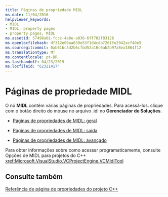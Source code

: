 ```yaml
---
title: Páginas de propriedade MIDL
ms.date: 11/04/2016
helpviewer_keywords:
- MIDL
- MIDL, property pages
- property pages, MIDL
ms.assetid: 57498a01-fccc-4a0e-a036-6ff702f83126
ms.openlocfilehash: df312e09aa639e53f1d4cdb7261fe2942acf40e5
ms.sourcegitcommit: 0ab61bc3d2b6cfbd52a16c6ab2b97a8ea1864f12
ms.translationtype: MT
ms.contentlocale: pt-BR
ms.lasthandoff: 04/23/2019
ms.locfileid: "62321417"
---
```

# <a name="midl-property-pages"></a>Páginas de propriedade MIDL

O nó **MIDL** contém várias páginas de propriedades. Para acessá-los. clique com o botão direito do mouse no arquivo .idl no **Gerenciador de Soluções**.

- [Páginas de propriedades de MIDL: geral](midl-property-pages-general.md)

- [Páginas de propriedades de MIDL: saída](midl-property-pages-output.md)

- [Páginas de propriedades de MIDL: avançado](midl-property-pages-advanced.md)

Para obter informações sobre como acessar programaticamente, consulte Opções de MIDL para projetos do C++ <xref:Microsoft.VisualStudio.VCProjectEngine.VCMidlTool>

## <a name="see-also"></a>Consulte também

[Referência de página de propriedades do projeto C++](property-pages-visual-cpp.md)
